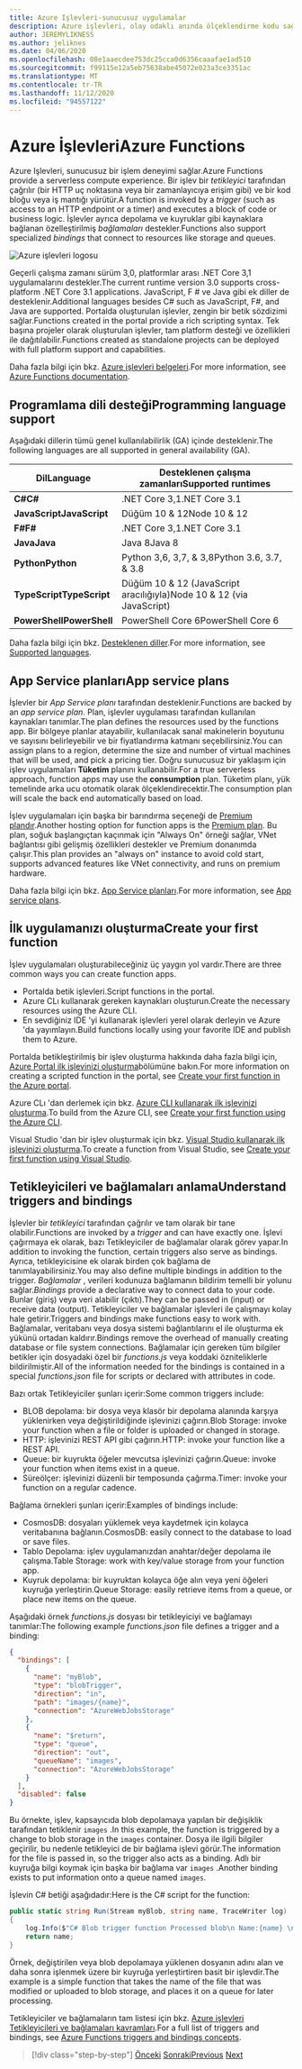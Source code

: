 ```yaml
---
title: Azure Işlevleri-sunucusuz uygulamalar
description: Azure işlevleri, olay odaklı anında ölçeklendirme kodu sağlamak için birden çok dilde (C#, JavaScript, Java) ve platformlarda sunucusuz yetenekler sağlar.
author: JEREMYLIKNESS
ms.author: jeliknes
ms.date: 04/06/2020
ms.openlocfilehash: 08e1aaecdee753dc25cca0d6356caaafae1ad510
ms.sourcegitcommit: f99115e12a5eb75638abe45072e023a3ce3351ac
ms.translationtype: MT
ms.contentlocale: tr-TR
ms.lasthandoff: 11/12/2020
ms.locfileid: "94557122"
---
```

# <a name="azure-functions"></a><span data-ttu-id="5bd3a-103">Azure İşlevleri</span><span class="sxs-lookup"><span data-stu-id="5bd3a-103">Azure Functions</span></span>

<span data-ttu-id="5bd3a-104">Azure Işlevleri, sunucusuz bir işlem deneyimi sağlar.</span><span class="sxs-lookup"><span data-stu-id="5bd3a-104">Azure Functions provide a serverless compute experience.</span></span> <span data-ttu-id="5bd3a-105">Bir işlev bir *tetikleyici* tarafından çağrılır (bir HTTP uç noktasına veya bir zamanlayıcıya erişim gibi) ve bir kod bloğu veya iş mantığı yürütür.</span><span class="sxs-lookup"><span data-stu-id="5bd3a-105">A function is invoked by a *trigger* (such as access to an HTTP endpoint or a timer) and executes a block of code or business logic.</span></span> <span data-ttu-id="5bd3a-106">İşlevler ayrıca depolama ve kuyruklar gibi kaynaklara bağlanan özelleştirilmiş *bağlamaları* destekler.</span><span class="sxs-lookup"><span data-stu-id="5bd3a-106">Functions also support specialized *bindings* that connect to resources like storage and queues.</span></span>

![Azure işlevleri logosu](./media/azure-functions-logo.png)

<span data-ttu-id="5bd3a-108">Geçerli çalışma zamanı sürüm 3,0, platformlar arası .NET Core 3,1 uygulamalarını destekler.</span><span class="sxs-lookup"><span data-stu-id="5bd3a-108">The current runtime version 3.0 supports cross-platform .NET Core 3.1 applications.</span></span> <span data-ttu-id="5bd3a-109">JavaScript, F # ve Java gibi ek diller de desteklenir.</span><span class="sxs-lookup"><span data-stu-id="5bd3a-109">Additional languages besides C# such as JavaScript, F#, and Java are supported.</span></span> <span data-ttu-id="5bd3a-110">Portalda oluşturulan işlevler, zengin bir betik sözdizimi sağlar.</span><span class="sxs-lookup"><span data-stu-id="5bd3a-110">Functions created in the portal provide a rich scripting syntax.</span></span> <span data-ttu-id="5bd3a-111">Tek başına projeler olarak oluşturulan işlevler, tam platform desteği ve özellikleri ile dağıtılabilir.</span><span class="sxs-lookup"><span data-stu-id="5bd3a-111">Functions created as standalone projects can be deployed with full platform support and capabilities.</span></span>

<span data-ttu-id="5bd3a-112">Daha fazla bilgi için bkz. [Azure işlevleri belgeleri](/azure/azure-functions).</span><span class="sxs-lookup"><span data-stu-id="5bd3a-112">For more information, see [Azure Functions documentation](/azure/azure-functions).</span></span>

## <a name="programming-language-support"></a><span data-ttu-id="5bd3a-113">Programlama dili desteği</span><span class="sxs-lookup"><span data-stu-id="5bd3a-113">Programming language support</span></span>

<span data-ttu-id="5bd3a-114">Aşağıdaki dillerin tümü genel kullanılabilirlik (GA) içinde desteklenir.</span><span class="sxs-lookup"><span data-stu-id="5bd3a-114">The following languages are all supported in general availability (GA).</span></span>

|<span data-ttu-id="5bd3a-115">Dil</span><span class="sxs-lookup"><span data-stu-id="5bd3a-115">Language</span></span>      |<span data-ttu-id="5bd3a-116">Desteklenen çalışma zamanları</span><span class="sxs-lookup"><span data-stu-id="5bd3a-116">Supported runtimes</span></span>|
|--------------|------------------|
|<span data-ttu-id="5bd3a-117">**C#**</span><span class="sxs-lookup"><span data-stu-id="5bd3a-117">**C#**</span></span>        |<span data-ttu-id="5bd3a-118">.NET Core 3,1</span><span class="sxs-lookup"><span data-stu-id="5bd3a-118">.NET Core 3.1</span></span>     |
|<span data-ttu-id="5bd3a-119">**JavaScript**</span><span class="sxs-lookup"><span data-stu-id="5bd3a-119">**JavaScript**</span></span>|<span data-ttu-id="5bd3a-120">Düğüm 10 & 12</span><span class="sxs-lookup"><span data-stu-id="5bd3a-120">Node 10 & 12</span></span>      |
|<span data-ttu-id="5bd3a-121">**F#**</span><span class="sxs-lookup"><span data-stu-id="5bd3a-121">**F#**</span></span>        |<span data-ttu-id="5bd3a-122">.NET Core 3,1</span><span class="sxs-lookup"><span data-stu-id="5bd3a-122">.NET Core 3.1</span></span>     |
|<span data-ttu-id="5bd3a-123">**Java**</span><span class="sxs-lookup"><span data-stu-id="5bd3a-123">**Java**</span></span>      |<span data-ttu-id="5bd3a-124">Java 8</span><span class="sxs-lookup"><span data-stu-id="5bd3a-124">Java 8</span></span>            |
|<span data-ttu-id="5bd3a-125">**Python**</span><span class="sxs-lookup"><span data-stu-id="5bd3a-125">**Python**</span></span>    |<span data-ttu-id="5bd3a-126">Python 3,6, 3,7, & 3,8</span><span class="sxs-lookup"><span data-stu-id="5bd3a-126">Python 3.6, 3.7, & 3.8</span></span>|
|<span data-ttu-id="5bd3a-127">**TypeScript**</span><span class="sxs-lookup"><span data-stu-id="5bd3a-127">**TypeScript**</span></span>|<span data-ttu-id="5bd3a-128">Düğüm 10 & 12 (JavaScript aracılığıyla)</span><span class="sxs-lookup"><span data-stu-id="5bd3a-128">Node 10 & 12 (via JavaScript)</span></span>|
|<span data-ttu-id="5bd3a-129">**PowerShell**</span><span class="sxs-lookup"><span data-stu-id="5bd3a-129">**PowerShell**</span></span>|<span data-ttu-id="5bd3a-130">PowerShell Core 6</span><span class="sxs-lookup"><span data-stu-id="5bd3a-130">PowerShell Core 6</span></span>|

<span data-ttu-id="5bd3a-131">Daha fazla bilgi için bkz. [Desteklenen diller](/azure/azure-functions/supported-languages).</span><span class="sxs-lookup"><span data-stu-id="5bd3a-131">For more information, see [Supported languages](/azure/azure-functions/supported-languages).</span></span>

## <a name="app-service-plans"></a><span data-ttu-id="5bd3a-132">App Service planları</span><span class="sxs-lookup"><span data-stu-id="5bd3a-132">App service plans</span></span>

<span data-ttu-id="5bd3a-133">İşlevler bir *App Service planı* tarafından desteklenir.</span><span class="sxs-lookup"><span data-stu-id="5bd3a-133">Functions are backed by an *app service plan*.</span></span> <span data-ttu-id="5bd3a-134">Plan, işlevler uygulaması tarafından kullanılan kaynakları tanımlar.</span><span class="sxs-lookup"><span data-stu-id="5bd3a-134">The plan defines the resources used by the functions app.</span></span> <span data-ttu-id="5bd3a-135">Bir bölgeye planlar atayabilir, kullanılacak sanal makinelerin boyutunu ve sayısını belirleyebilir ve bir fiyatlandırma katmanı seçebilirsiniz.</span><span class="sxs-lookup"><span data-stu-id="5bd3a-135">You can assign plans to a region, determine the size and number of virtual machines that will be used, and pick a pricing tier.</span></span> <span data-ttu-id="5bd3a-136">Doğru sunucusuz bir yaklaşım için işlev uygulamaları **Tüketim** planını kullanabilir.</span><span class="sxs-lookup"><span data-stu-id="5bd3a-136">For a true serverless approach, function apps may use the **consumption** plan.</span></span> <span data-ttu-id="5bd3a-137">Tüketim planı, yük temelinde arka ucu otomatik olarak ölçeklendirecektir.</span><span class="sxs-lookup"><span data-stu-id="5bd3a-137">The consumption plan will scale the back end automatically based on load.</span></span>

<span data-ttu-id="5bd3a-138">İşlev uygulamaları için başka bir barındırma seçeneği de [Premium plandır](/azure/azure-functions/functions-premium-plan).</span><span class="sxs-lookup"><span data-stu-id="5bd3a-138">Another hosting option for function apps is the [Premium plan](/azure/azure-functions/functions-premium-plan).</span></span> <span data-ttu-id="5bd3a-139">Bu plan, soğuk başlangıçtan kaçınmak için "Always On" örneği sağlar, VNet bağlantısı gibi gelişmiş özellikleri destekler ve Premium donanımda çalışır.</span><span class="sxs-lookup"><span data-stu-id="5bd3a-139">This plan provides an "always on" instance to avoid cold start, supports advanced features like VNet connectivity, and runs on premium hardware.</span></span>

<span data-ttu-id="5bd3a-140">Daha fazla bilgi için bkz. [App Service planları](/azure/app-service/azure-web-sites-web-hosting-plans-in-depth-overview).</span><span class="sxs-lookup"><span data-stu-id="5bd3a-140">For more information, see [App service plans](/azure/app-service/azure-web-sites-web-hosting-plans-in-depth-overview).</span></span>

## <a name="create-your-first-function"></a><span data-ttu-id="5bd3a-141">İlk uygulamanızı oluşturma</span><span class="sxs-lookup"><span data-stu-id="5bd3a-141">Create your first function</span></span>

<span data-ttu-id="5bd3a-142">İşlev uygulamaları oluşturabileceğiniz üç yaygın yol vardır.</span><span class="sxs-lookup"><span data-stu-id="5bd3a-142">There are three common ways you can create function apps.</span></span>

- <span data-ttu-id="5bd3a-143">Portalda betik işlevleri.</span><span class="sxs-lookup"><span data-stu-id="5bd3a-143">Script functions in the portal.</span></span>
- <span data-ttu-id="5bd3a-144">Azure CLı kullanarak gereken kaynakları oluşturun.</span><span class="sxs-lookup"><span data-stu-id="5bd3a-144">Create the necessary resources using the Azure CLI.</span></span>
- <span data-ttu-id="5bd3a-145">En sevdiğiniz IDE 'yi kullanarak işlevleri yerel olarak derleyin ve Azure 'da yayımlayın.</span><span class="sxs-lookup"><span data-stu-id="5bd3a-145">Build functions locally using your favorite IDE and publish them to Azure.</span></span>

<span data-ttu-id="5bd3a-146">Portalda betikleştirilmiş bir işlev oluşturma hakkında daha fazla bilgi için, [Azure Portal ilk işlevinizi oluşturma](/azure/azure-functions/functions-create-first-azure-function)bölümüne bakın.</span><span class="sxs-lookup"><span data-stu-id="5bd3a-146">For more information on creating a scripted function in the portal, see [Create your first function in the Azure portal](/azure/azure-functions/functions-create-first-azure-function).</span></span>

<span data-ttu-id="5bd3a-147">Azure CLı 'dan derlemek için bkz. [Azure CLI kullanarak ilk işlevinizi oluşturma](/azure/azure-functions/functions-create-first-azure-function-azure-cli).</span><span class="sxs-lookup"><span data-stu-id="5bd3a-147">To build from the Azure CLI, see [Create your first function using the Azure CLI](/azure/azure-functions/functions-create-first-azure-function-azure-cli).</span></span>

<span data-ttu-id="5bd3a-148">Visual Studio 'dan bir işlev oluşturmak için bkz. [Visual Studio kullanarak ilk işlevinizi oluşturma](/azure/azure-functions/functions-create-your-first-function-visual-studio).</span><span class="sxs-lookup"><span data-stu-id="5bd3a-148">To create a function from Visual Studio, see [Create your first function using Visual Studio](/azure/azure-functions/functions-create-your-first-function-visual-studio).</span></span>

## <a name="understand-triggers-and-bindings"></a><span data-ttu-id="5bd3a-149">Tetikleyicileri ve bağlamaları anlama</span><span class="sxs-lookup"><span data-stu-id="5bd3a-149">Understand triggers and bindings</span></span>

<span data-ttu-id="5bd3a-150">İşlevler bir *tetikleyici* tarafından çağrılır ve tam olarak bir tane olabilir.</span><span class="sxs-lookup"><span data-stu-id="5bd3a-150">Functions are invoked by a *trigger* and can have exactly one.</span></span> <span data-ttu-id="5bd3a-151">İşlevi çağırmaya ek olarak, bazı Tetikleyiciler de bağlamalar olarak görev yapar.</span><span class="sxs-lookup"><span data-stu-id="5bd3a-151">In addition to invoking the function, certain triggers also serve as bindings.</span></span> <span data-ttu-id="5bd3a-152">Ayrıca, tetikleyicisine ek olarak birden çok bağlama de tanımlayabilirsiniz.</span><span class="sxs-lookup"><span data-stu-id="5bd3a-152">You may also define multiple bindings in addition to the trigger.</span></span> <span data-ttu-id="5bd3a-153">*Bağlamalar* , verileri kodunuza bağlamanın bildirim temelli bir yolunu sağlar.</span><span class="sxs-lookup"><span data-stu-id="5bd3a-153">*Bindings* provide a declarative way to connect data to your code.</span></span> <span data-ttu-id="5bd3a-154">Bunlar (giriş) veya veri alabilir (çıktı).</span><span class="sxs-lookup"><span data-stu-id="5bd3a-154">They can be passed in (input) or receive data (output).</span></span> <span data-ttu-id="5bd3a-155">Tetikleyiciler ve bağlamalar işlevleri ile çalışmayı kolay hale getirir.</span><span class="sxs-lookup"><span data-stu-id="5bd3a-155">Triggers and bindings make functions easy to work with.</span></span> <span data-ttu-id="5bd3a-156">Bağlamalar, veritabanı veya dosya sistemi bağlantılarını el ile oluşturma ek yükünü ortadan kaldırır.</span><span class="sxs-lookup"><span data-stu-id="5bd3a-156">Bindings remove the overhead of manually creating database or file system connections.</span></span> <span data-ttu-id="5bd3a-157">Bağlamalar için gereken tüm bilgiler betikler için dosyadaki özel bir *functions.js* veya koddaki özniteliklerle bildirilmiştir.</span><span class="sxs-lookup"><span data-stu-id="5bd3a-157">All of the information needed for the bindings is contained in a special *functions.json* file for scripts or declared with attributes in code.</span></span>

<span data-ttu-id="5bd3a-158">Bazı ortak Tetikleyiciler şunları içerir:</span><span class="sxs-lookup"><span data-stu-id="5bd3a-158">Some common triggers include:</span></span>

- <span data-ttu-id="5bd3a-159">BLOB depolama: bir dosya veya klasör bir depolama alanında karşıya yüklenirken veya değiştirildiğinde işlevinizi çağırın.</span><span class="sxs-lookup"><span data-stu-id="5bd3a-159">Blob Storage: invoke your function when a file or folder is uploaded or changed in storage.</span></span>
- <span data-ttu-id="5bd3a-160">HTTP: işlevinizi REST API gibi çağırın.</span><span class="sxs-lookup"><span data-stu-id="5bd3a-160">HTTP: invoke your function like a REST API.</span></span>
- <span data-ttu-id="5bd3a-161">Queue: bir kuyrukta öğeler mevcutsa işlevinizi çağırın.</span><span class="sxs-lookup"><span data-stu-id="5bd3a-161">Queue: invoke your function when items exist in a queue.</span></span>
- <span data-ttu-id="5bd3a-162">Süreölçer: işlevinizi düzenli bir temposunda çağırma.</span><span class="sxs-lookup"><span data-stu-id="5bd3a-162">Timer: invoke your function on a regular cadence.</span></span>

<span data-ttu-id="5bd3a-163">Bağlama örnekleri şunları içerir:</span><span class="sxs-lookup"><span data-stu-id="5bd3a-163">Examples of bindings include:</span></span>

- <span data-ttu-id="5bd3a-164">CosmosDB: dosyaları yüklemek veya kaydetmek için kolayca veritabanına bağlanın.</span><span class="sxs-lookup"><span data-stu-id="5bd3a-164">CosmosDB: easily connect to the database to load or save files.</span></span>
- <span data-ttu-id="5bd3a-165">Tablo Depolama: işlev uygulamanızdan anahtar/değer depolama ile çalışma.</span><span class="sxs-lookup"><span data-stu-id="5bd3a-165">Table Storage: work with key/value storage from your function app.</span></span>
- <span data-ttu-id="5bd3a-166">Kuyruk depolama: bir kuyruktan kolayca öğe alın veya yeni öğeleri kuyruğa yerleştirin.</span><span class="sxs-lookup"><span data-stu-id="5bd3a-166">Queue Storage: easily retrieve items from a queue, or place new items on the queue.</span></span>

<span data-ttu-id="5bd3a-167">Aşağıdaki örnek *functions.js* dosyası bir tetikleyiciyi ve bağlamayı tanımlar:</span><span class="sxs-lookup"><span data-stu-id="5bd3a-167">The following example *functions.json* file defines a trigger and a binding:</span></span>

```json
{
  "bindings": [
    {
      "name": "myBlob",
      "type": "blobTrigger",
      "direction": "in",
      "path": "images/{name}",
      "connection": "AzureWebJobsStorage"
    },
    {
      "name": "$return",
      "type": "queue",
      "direction": "out",
      "queueName": "images",
      "connection": "AzureWebJobsStorage"
    }
  ],
  "disabled": false
}
```

<span data-ttu-id="5bd3a-168">Bu örnekte, işlev, kapsayıcıda blob depolamaya yapılan bir değişiklik tarafından tetiklenir `images` .</span><span class="sxs-lookup"><span data-stu-id="5bd3a-168">In this example, the function is triggered by a change to blob storage in the `images` container.</span></span> <span data-ttu-id="5bd3a-169">Dosya ile ilgili bilgiler geçirilir, bu nedenle tetikleyici de bir bağlama işlevi görür.</span><span class="sxs-lookup"><span data-stu-id="5bd3a-169">The information for the file is passed in, so the trigger also acts as a binding.</span></span> <span data-ttu-id="5bd3a-170">Adlı bir kuyruğa bilgi koymak için başka bir bağlama var `images` .</span><span class="sxs-lookup"><span data-stu-id="5bd3a-170">Another binding exists to put information onto a queue named `images`.</span></span>

<span data-ttu-id="5bd3a-171">İşlevin C# betiği aşağıdadır:</span><span class="sxs-lookup"><span data-stu-id="5bd3a-171">Here is the C# script for the function:</span></span>

```csharp
public static string Run(Stream myBlob, string name, TraceWriter log)
{
    log.Info($"C# Blob trigger function Processed blob\n Name:{name} \n Size: {myBlob.Length} Bytes");
    return name;
}
```

<span data-ttu-id="5bd3a-172">Örnek, değiştirilen veya blob depolamaya yüklenen dosyanın adını alan ve daha sonra işlenmek üzere bir kuyruğa yerleştirtiren basit bir işlevdir.</span><span class="sxs-lookup"><span data-stu-id="5bd3a-172">The example is a simple function that takes the name of the file that was modified or uploaded to blob storage, and places it on a queue for later processing.</span></span>

<span data-ttu-id="5bd3a-173">Tetikleyiciler ve bağlamaların tam listesi için bkz. [Azure işlevleri Tetikleyicileri ve bağlamaları kavramları](/azure/azure-functions/functions-triggers-bindings).</span><span class="sxs-lookup"><span data-stu-id="5bd3a-173">For a full list of triggers and bindings, see [Azure Functions triggers and bindings concepts](/azure/azure-functions/functions-triggers-bindings).</span></span>

>[!div class="step-by-step"]
><span data-ttu-id="5bd3a-174">[Önceki](azure-serverless-platform.md) 
> [Sonraki](application-insights.md)</span><span class="sxs-lookup"><span data-stu-id="5bd3a-174">[Previous](azure-serverless-platform.md)
[Next](application-insights.md)</span></span>
